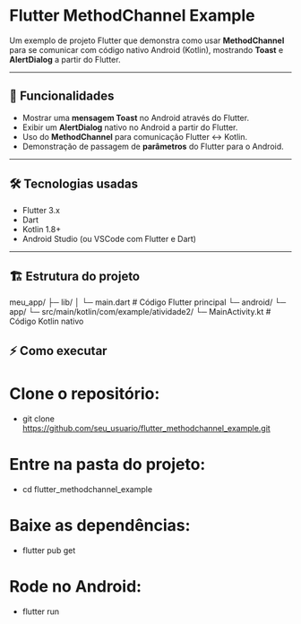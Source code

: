 # Flutter MethodChannel Example

Um exemplo de projeto Flutter que demonstra como usar **MethodChannel** para se comunicar com código nativo Android (Kotlin), mostrando **Toast** e **AlertDialog** a partir do Flutter.

---

## 📌 Funcionalidades

- Mostrar uma **mensagem Toast** no Android através do Flutter.
- Exibir um **AlertDialog** nativo no Android a partir do Flutter.
- Uso do **MethodChannel** para comunicação Flutter ↔ Kotlin.
- Demonstração de passagem de **parâmetros** do Flutter para o Android.

---

## 🛠 Tecnologias usadas

- Flutter 3.x
- Dart
- Kotlin 1.8+
- Android Studio (ou VSCode com Flutter e Dart)

---

## 🏗 Estrutura do projeto

meu_app/
├─ lib/
│ └─ main.dart # Código Flutter principal
└─ android/
└─ app/
└─ src/main/kotlin/com/example/atividade2/
└─ MainActivity.kt # Código Kotlin nativo

## ⚡ Como executar

# Clone o repositório:

- git clone https://github.com/seu_usuario/flutter_methodchannel_example.git

# Entre na pasta do projeto:

- cd flutter_methodchannel_example

# Baixe as dependências:

- flutter pub get

# Rode no Android:

- flutter run
